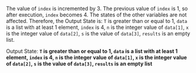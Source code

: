 The value of `index` is incremented by 3. The previous value of `index` is 1, so after execution, `index` becomes 4. The states of the other variables are not affected. Therefore, the Output State is: `T` is greater than or equal to 1, `data` is a list with at least 1 element, `index` is 4, `n` is the integer value of `data[1]`, `x` is the integer value of `data[2]`, `s` is the value of `data[3]`, `results` is an empty list.

Output State: **`T` is greater than or equal to 1, `data` is a list with at least 1 element, `index` is 4, `n` is the integer value of `data[1]`, `x` is the integer value of `data[2]`, `s` is the value of `data[3]`, `results` is an empty list**